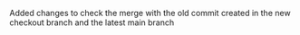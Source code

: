 Added changes to check the merge with the old commit created in the new checkout branch and the latest main branch